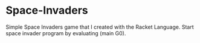 # Space-Invaders
Simple Space Invaders game that I created with the Racket Language. Start space invader program by evaluating (main G0).
